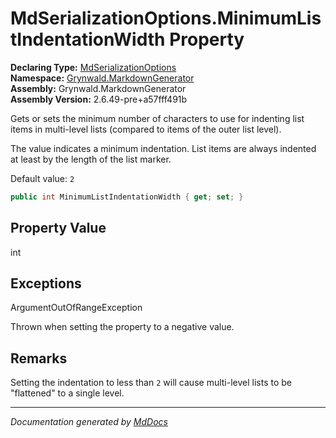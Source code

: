 ﻿<!--  
  <auto-generated>   
    The contents of this file were generated by a tool.  
    Changes to this file may be list if the file is regenerated  
  </auto-generated>   
-->

# MdSerializationOptions.MinimumListIndentationWidth Property

**Declaring Type:** [MdSerializationOptions](../index.md)  
**Namespace:** [Grynwald.MarkdownGenerator](../../index.md)  
**Assembly:** Grynwald.MarkdownGenerator  
**Assembly Version:** 2.6.49\-pre+a57fff491b

Gets or sets the minimum number of characters to use for indenting list items in multi\-level lists (compared to items of the outer list level).

The value indicates a minimum indentation. List items are always indented at least by the length of the list marker.

Default value: `2`

```csharp
public int MinimumListIndentationWidth { get; set; }
```

## Property Value

int

## Exceptions

ArgumentOutOfRangeException

Thrown when setting the property to a negative value.

## Remarks

Setting the indentation to less than `2` will cause multi\-level lists to be "flattened" to a single level.

___

*Documentation generated by [MdDocs](https://github.com/ap0llo/mddocs)*

